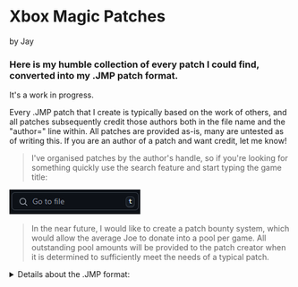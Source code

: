 # Xbox Magic Patches
by Jay

### Here is my humble collection of every patch I could find, converted into my .JMP patch format.
It's a work in progress.

Every .JMP patch that I create is typically based on the work of others, and all patches subsequently credit those authors both in the file name and the "author=" line within.
All patches are provided as-is, many are untested as of writing this. If you are an author of a patch and want credit, let me know!

> I've organised patches by the author's handle, so if you're looking for something quickly use the search feature and start typing the game title:

![search](https://github.com/JayYardley/Magic-Patches-by-Jay/blob/main/search.PNG?raw=true)

> In the near future, I would like to create a patch bounty system, which would allow the average Joe to donate into a pool per game. All outstanding pool amounts will be provided to the patch creator when it is determined to sufficiently meet the needs of a typical patch.

<Details>
  <summary>Details about the .JMP format:</summary>
      Jay's Magic Patch (.JMP) is a patch file format that allows the HEX code patching of any Xbox ".XBE" executable file via my online patching tool Jay's Magic Patcher: https://www.jayxbox.com/retail-game-modification/jays-magic-patcher
The patch file is human-readable via any text editor.

#### Here is what the filename of a patch should be formatted like to make it easy for others:
+ >Game Title
+ >{Nature of patch}
+ >(Game region the patch applies to)
+ >[Patch author].JMP

>Example: 50 Cent - Bullet Proof {720p} (GLOBAL) [Silverrock].JMP

#### Here is what the contents of a .JMP file looks like, let's start with the headers which use up 7 lines:

+ >#Jay's Magic Patcher (www.jayxbox.com)
+ >system=Xbox
+ >game-title=Cool game
+ >region=NTSC
+ >version=56550041 (VU-065)
+ >author=Jay
+ >notes=This patch is awesome

Any relevant information MUST be added after the "=" sign for each header. Headers can be blank but must not be removed.
For the "version=" header on xbox titles, I like including both the Title ID in HEX format, and the converted Title ID in brackets.

#### Below the headers are "Patch Records" and must initially be commented with a "#" line. Notice there is no line break between patch records.

+ >#This patch record does nothing
+ >AABBCCDD
+ >AABBCCDD
+ >#This next patch record does something
+ >AABBCCCDD
+ >DDCCBBAA

The second line of a patch record (the one after the comment line), dictates the HEX value to "find". The third line is the HEX value that goes in it's place, effectively replacing the original data.

Patch records can theoretically go on forever, however my patcher can realistically only handle about 200. If your patch requires more than 100 records then it is probably a bad patch. Most clean patches require about 1 to 10 patch records.
If you were looking to create a .JMP file, download one from here and recycle the formatting I use. Alternatively you can generate a templated .JMP using a stock .XBE and a patched .XBE here: https://www.jayxbox.com/retail-game-modification/magic-xbe2far
</details>
